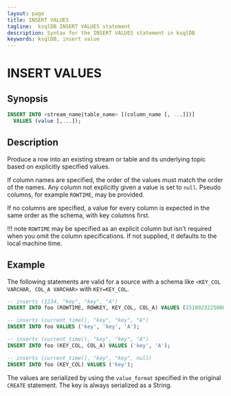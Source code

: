 ```yaml
---
layout: page
title: INSERT VALUES
tagline:  ksqlDB INSERT VALUES statement
description: Syntax for the INSERT VALUES statement in ksqlDB
keywords: ksqlDB, insert value
---
```


INSERT VALUES
=============

Synopsis
--------

```sql
INSERT INTO <stream_name|table_name> [(column_name [, ...]])]
  VALUES (value [,...]);
```

Description
-----------

Produce a row into an existing stream or table and its underlying topic
based on explicitly specified values.

If column names are specified, the order of the values must match the
order of the names. Any column not explicitly given a value is set to `null`.
Pseudo columns, for example `ROWTIME`, may be provided.

If no columns are specified, a value for every column is expected in the same
order as the schema, with key columns first.

!!! note
	`ROWTIME` may be specified as an explicit column but isn't required
   when you omit the column specifications. If not supplied, it defaults
   to the local machine time.

Example
-------

The following statements are valid for a source with a schema like
`<KEY_COL VARCHAR, COL_A VARCHAR>` with `KEY=KEY_COL`.

```sql
-- inserts (1234, "key", "key", "A")
INSERT INTO foo (ROWTIME, ROWKEY, KEY_COL, COL_A) VALUES (1510923225000, 'key', 'key', 'A');

-- inserts (current_time(), "key", "key", "A")
INSERT INTO foo VALUES ('key', 'key', 'A');

-- inserts (current_time(), "key", "key", "A")
INSERT INTO foo (KEY_COL, COL_A) VALUES ('key', 'A');

-- inserts (current_time(), "key", "key", null)
INSERT INTO foo (KEY_COL) VALUES ('key');
```

The values are serialized by using the `value_format` specified in the
original `CREATE` statement. The key is always serialized as a String.
